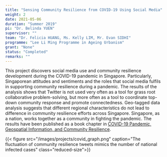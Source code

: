 ```yaml
---
title: "Sensing Community Resilience from COVID-19 Using Social Media"
weight: 2
date: 2021-05-06
duration: "Summer 2019"
pi: "Dr. Belinda YUEN"
supervisor: ""
team: "Dr. Felicia HUANG, Ms. Kelly LIM, Mr. Evan SIDHI"
programme: "Lee Li Ming Programme in Ageing Urbanism"
grant: "None"
status: "Completed"
remarks: ""
---
```

<!--
weight represents priority in pagination. higher weight is displayed first. 
-->

This project discovers social media use and community resilience development during the COVID-19 pandemic in Singapore. 
Particularly, Singaporean attitudes and sentiments and the roles that social media fulfils in supporting community 
resilience during a pandemic. The results of the analysis shows that Twitter is not used very often as a tool for 
grass root collaborative problem-solving, but more often as a tool to coordinate top-down community response and promote connectedness. 
Geo-tagged data analysis suggests that different regional characteristics do not lead to 
difference in community resilience efforts across Singapore. Singapore, as a nation, works together as a community in 
fighting the pandemic. The results have been published as a book chapter in 
[COVID-19 Pandemic, Geospatial Information, and Community Resilience](https://www.routledge.com/COVID-19-Pandemic-Geospatial-Information-and-Community-Resilience-Global/Rajabifard-Paez-Foliente/p/book/9780367775315). 

{{< figure src="/images/projects/covid_graph.png" caption="The fluctuation of community resilience tweets mimics the number of national infected cases" class="reduced-size">}}


